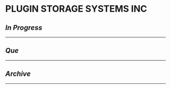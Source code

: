 # PLUGIN STORAGE SYSTEMS INC

## *In Progress*

--------------------

## *Que*

-----------------------------------
## *Archive*

-----------------------------------

